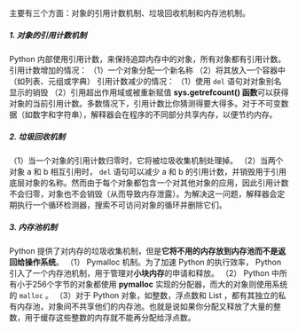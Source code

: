 主要有三个方面：对象的引用计数机制、垃圾回收机制和内存池机制。
##### 1. 对象的引用计数机制
Python 内部使用引用计数，来保持追踪内存中的对象，所有对象都有引用计数。
引用计数增加的情况：
（1）一个对象分配一个新名称
（2）将其放入一个容器中（如列表、元组或字典）
引用计数减少的情况：
（1）使用 ```del``` 语句对对象别名显示的销毁
（2）引用超出作用域或被重新赋值
**sys.getrefcount() 函数**可以获得对象的当前引用计数。多数情况下，引用计数比你猜测得要大得多。对于不可变数据（如数字和字符串），解释器会在程序的不同部分共享内存，以便节约内存。
##### 2. 垃圾回收机制
（1）当一个对象的引用计数归零时，它将被垃圾收集机制处理掉。
（2）当两个对象 a 和 b 相互引用时， ```del``` 语句可以减少 a 和 b 的引用计数，并销毁用于引用底层对象的名称。然而由于每个对象都包含一个对其他对象的应用，因此引用计数不会归零，对象也不会销毁（从而导致内存泄露）。为解决这一问题，解释器会定期执行一个循环检测器，搜索不可访问对象的循环并删除它们。
##### 3. 内存池机制
Python 提供了对内存的垃圾收集机制，但是**它将不用的内存放到内存池而不是返回给操作系统**。
（1） Pymalloc 机制。为了加速 Python 的执行效率， Python 引入了一个内存池机制，用于管理对**小块内存**的申请和释放。
（2） Python 中所有小于256个字节的对象都使用 **pymalloc** 实现的分配器，而大的对象则使用系统的 ```malloc``` 。
（3）对于 Python 对象，如整数，浮点数和 List ，都有其独立的私有内存池，对象间不共享他们的内存池。也就是说如果你分配又释放了大量的整数，用于缓存这些整数的内存就不能再分配给浮点数。
